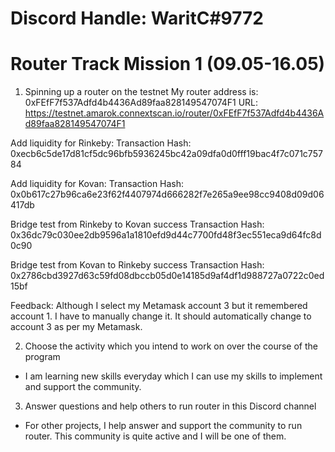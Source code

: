 # Discord Handle: WaritC#9772

# Router Track Mission 1 (09.05-16.05)

1. Spinning up a router on the testnet
My router address is: 0xFEfF7f537Adfd4b4436Ad89faa828149547074F1
URL: https://testnet.amarok.connextscan.io/router/0xFEfF7f537Adfd4b4436Ad89faa828149547074F1

Add liquidity for Rinkeby:
Transaction Hash: 0xecb6c5de17d81cf5dc96bfb5936245bc42a09dfa0d0fff19bac4f7c071c75784

Add liquidity for Kovan:
Transaction Hash: 0x0b617c27b96ca6e23f62f4407974d666282f7e265a9ee98cc9408d09d06417db

Bridge test from Rinkeby to Kovan success
Transaction Hash: 0x36dc79c030ee2db9596a1a1810efd9d44c7700fd48f3ec551eca9d64fc8d0c90

Bridge test from Kovan to Rinkeby success
Transaction Hash: 0x2786cbd3927d63c59fd08dbccb05d0e14185d9af4df1d988727a0722c0ed15bf

Feedback: Although I select my Metamask account 3 but it remembered account 1. I have to manually change it. It should automatically change to account 3 as per my Metamask.

2. Choose the activity which you intend to work on over the course of the program
- I am learning new skills everyday which I can use my skills to implement and support the community.

3. Answer questions and help others to run router in this Discord channel
- For other projects, I help answer and support the community to run router. This community is quite active and I will be one of them.